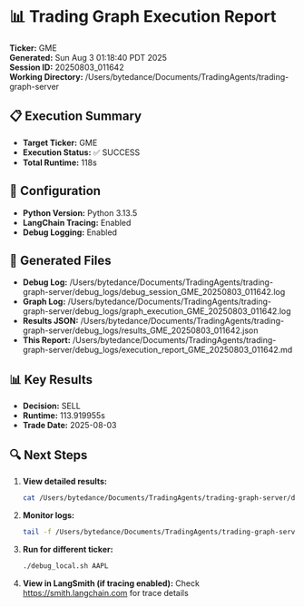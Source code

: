 # 📊 Trading Graph Execution Report

**Ticker:** GME  
**Generated:** Sun Aug  3 01:18:40 PDT 2025  
**Session ID:** 20250803_011642  
**Working Directory:** /Users/bytedance/Documents/TradingAgents/trading-graph-server

## 📋 Execution Summary

- **Target Ticker:** GME
- **Execution Status:** ✅ SUCCESS
- **Total Runtime:** 118s

## 🔧 Configuration

- **Python Version:** Python 3.13.5
- **LangChain Tracing:** Enabled
- **Debug Logging:** Enabled

## 📂 Generated Files

- **Debug Log:** /Users/bytedance/Documents/TradingAgents/trading-graph-server/debug_logs/debug_session_GME_20250803_011642.log
- **Graph Log:** /Users/bytedance/Documents/TradingAgents/trading-graph-server/debug_logs/graph_execution_GME_20250803_011642.log  
- **Results JSON:** /Users/bytedance/Documents/TradingAgents/trading-graph-server/debug_logs/results_GME_20250803_011642.json
- **This Report:** /Users/bytedance/Documents/TradingAgents/trading-graph-server/debug_logs/execution_report_GME_20250803_011642.md

## 📊 Key Results

- **Decision:** SELL
- **Runtime:** 113.919955s
- **Trade Date:** 2025-08-03

## 🔍 Next Steps

1. **View detailed results:**
   ```bash
   cat /Users/bytedance/Documents/TradingAgents/trading-graph-server/debug_logs/results_GME_20250803_011642.json | jq .
   ```

2. **Monitor logs:**
   ```bash
   tail -f /Users/bytedance/Documents/TradingAgents/trading-graph-server/debug_logs/graph_execution_GME_20250803_011642.log
   ```

3. **Run for different ticker:**
   ```bash
   ./debug_local.sh AAPL
   ```

4. **View in LangSmith (if tracing enabled):**
   Check https://smith.langchain.com for trace details

